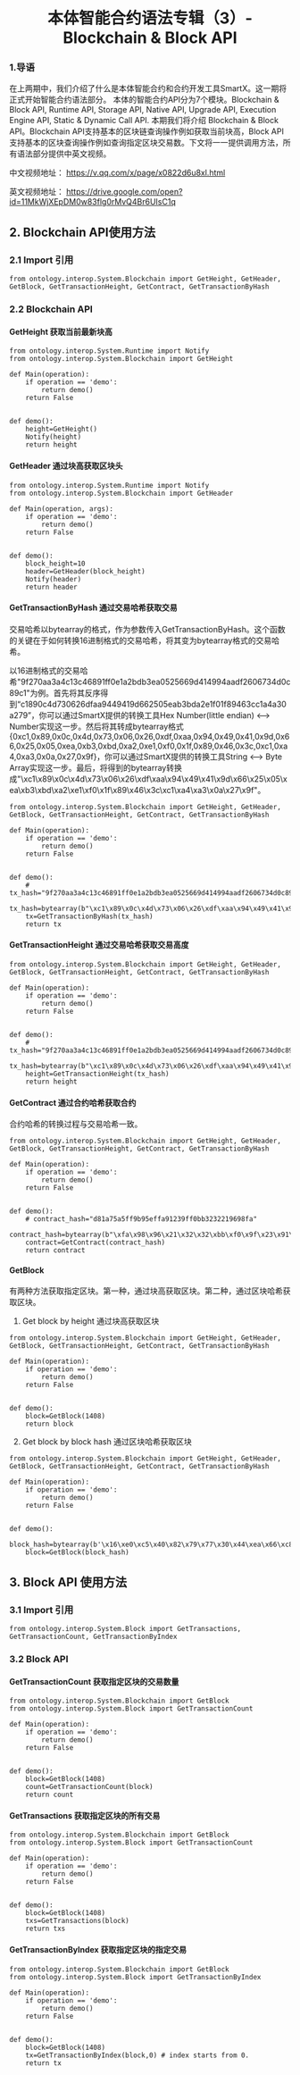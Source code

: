 <h1 align="center">本体智能合约语法专辑（3）- Blockchain & Block API</h1>

### 1.导语

在上两期中，我们介绍了什么是本体智能合约和合约开发工具SmartX。这一期将正式开始智能合约语法部分。 本体的智能合约API分为7个模块。Blockchain & Block API, Runtime API, Storage API, Native API, Upgrade API, Execution Engine API, Static & Dynamic Call API. 本期我们将介绍 Blockchain & Block API。Blockchain API支持基本的区块链查询操作例如获取当前块高，Block API支持基本的区块查询操作例如查询指定区块交易数。下文将一一提供调用方法，所有语法部分提供中英文视频。

中文视频地址：
https://v.qq.com/x/page/x0822d6u8xl.html

英文视频地址：
https://drive.google.com/open?id=11MkWjXEpDM0w83flg0rMvQ4Br6UIsC1q

## 2. Blockchain API使用方法

### 2.1 Import 引用

```
from ontology.interop.System.Blockchain import GetHeight, GetHeader, GetBlock, GetTransactionHeight, GetContract, GetTransactionByHash
```

### 2.2 Blockchain API

#### GetHeight 获取当前最新块高

```
from ontology.interop.System.Runtime import Notify
from ontology.interop.System.Blockchain import GetHeight

def Main(operation):
    if operation == 'demo':
        return demo()
    return False


def demo():
    height=GetHeight()
    Notify(height)
    return height
```

#### GetHeader 通过块高获取区块头

```
from ontology.interop.System.Runtime import Notify
from ontology.interop.System.Blockchain import GetHeader

def Main(operation, args):
    if operation == 'demo':
        return demo()
    return False


def demo():
    block_height=10
    header=GetHeader(block_height)
    Notify(header)
    return header
```



#### GetTransactionByHash 通过交易哈希获取交易

交易哈希以bytearray的格式，作为参数传入GetTransactionByHash。这个函数的关键在于如何转换16进制格式的交易哈希，将其变为bytearray格式的交易哈希。

以16进制格式的交易哈希"9f270aa3a4c13c46891ff0e1a2bdb3ea0525669d414994aadf2606734d0c89c1"为例。首先将其反序得到“c1890c4d730626dfaa9449419d662505eab3bda2e1f01f89463cc1a4a30a279”，你可以通过SmartX提供的转换工具Hex Number(little endian) <--> Number实现这一步。然后将其转成bytearray格式{0xc1,0x89,0x0c,0x4d,0x73,0x06,0x26,0xdf,0xaa,0x94,0x49,0x41,0x9d,0x66,0x25,0x05,0xea,0xb3,0xbd,0xa2,0xe1,0xf0,0x1f,0x89,0x46,0x3c,0xc1,0xa4,0xa3,0x0a,0x27,0x9f}，你可以通过SmartX提供的转换工具String <--> Byte Array实现这一步。最后，将得到的bytearray转换成"\xc1\x89\x0c\x4d\x73\x06\x26\xdf\xaa\x94\x49\x41\x9d\x66\x25\x05\xea\xb3\xbd\xa2\xe1\xf0\x1f\x89\x46\x3c\xc1\xa4\xa3\x0a\x27\x9f"。

```
from ontology.interop.System.Blockchain import GetHeight, GetHeader, GetBlock, GetTransactionHeight, GetContract, GetTransactionByHash

def Main(operation):
    if operation == 'demo':
        return demo()
    return False


def demo():
    # tx_hash="9f270aa3a4c13c46891ff0e1a2bdb3ea0525669d414994aadf2606734d0c89c1"
    tx_hash=bytearray(b"\xc1\x89\x0c\x4d\x73\x06\x26\xdf\xaa\x94\x49\x41\x9d\x66\x25\x05\xea\xb3\xbd\xa2\xe1\xf0\x1f\x89\x46\x3c\xc1\xa4\xa3\x0a\x27\x9f")
    tx=GetTransactionByHash(tx_hash)
    return tx
```

#### GetTransactionHeight 通过交易哈希获取交易高度

```
from ontology.interop.System.Blockchain import GetHeight, GetHeader, GetBlock, GetTransactionHeight, GetContract, GetTransactionByHash

def Main(operation):
    if operation == 'demo':
        return demo()
    return False


def demo():
    # tx_hash="9f270aa3a4c13c46891ff0e1a2bdb3ea0525669d414994aadf2606734d0c89c1"
    tx_hash=bytearray(b"\xc1\x89\x0c\x4d\x73\x06\x26\xdf\xaa\x94\x49\x41\x9d\x66\x25\x05\xea\xb3\xbd\xa2\xe1\xf0\x1f\x89\x46\x3c\xc1\xa4\xa3\x0a\x27\x9f")
    height=GetTransactionHeight(tx_hash)
    return height
```

#### GetContract 通过合约哈希获取合约

合约哈希的转换过程与交易哈希一致。

```
from ontology.interop.System.Blockchain import GetHeight, GetHeader, GetBlock, GetTransactionHeight, GetContract, GetTransactionByHash

def Main(operation):
    if operation == 'demo':
        return demo()
    return False


def demo():
    # contract_hash="d81a75a5ff9b95effa91239ff0bb3232219698fa"
    contract_hash=bytearray(b"\xfa\x98\x96\x21\x32\x32\xbb\xf0\x9f\x23\x91\xfa\xef\x95\x9b\xff\xa5\x75\x1a\xd8")
    contract=GetContract(contract_hash)
    return contract
```

#### GetBlock 

有两种方法获取指定区块。第一种，通过块高获取区块。第二种，通过区块哈希获取区块。

1. Get block by height 通过块高获取区块

```
from ontology.interop.System.Blockchain import GetHeight, GetHeader, GetBlock, GetTransactionHeight, GetContract, GetTransactionByHash

def Main(operation):
    if operation == 'demo':
        return demo()
    return False


def demo():
    block=GetBlock(1408)
    return block
```

2. Get block by block hash 通过区块哈希获取区块


```
from ontology.interop.System.Blockchain import GetHeight, GetHeader, GetBlock, GetTransactionHeight, GetContract, GetTransactionByHash

def Main(operation):
    if operation == 'demo':
        return demo()
    return False


def demo():
    block_hash=bytearray(b'\x16\xe0\xc5\x40\x82\x79\x77\x30\x44\xea\x66\xc8\xc4\x5d\x17\xf7\x17\x73\x92\x33\x6d\x54\xe3\x48\x46\x0b\xc3\x2f\xe2\x15\x03\xe4')
    block=GetBlock(block_hash)
```

## 3. Block API 使用方法

### 3.1 Import 引用

```
from ontology.interop.System.Block import GetTransactions, GetTransactionCount, GetTransactionByIndex
```

### 3.2 Block API

#### GetTransactionCount 获取指定区块的交易数量

```
from ontology.interop.System.Blockchain import GetBlock
from ontology.interop.System.Block import GetTransactionCount

def Main(operation):
    if operation == 'demo':
        return demo()
    return False


def demo():
    block=GetBlock(1408)
    count=GetTransactionCount(block)
    return count
```

#### GetTransactions 获取指定区块的所有交易

```
from ontology.interop.System.Blockchain import GetBlock
from ontology.interop.System.Block import GetTransactionCount

def Main(operation):
    if operation == 'demo':
        return demo()
    return False


def demo():
    block=GetBlock(1408)
    txs=GetTransactions(block)
    return txs
```

#### GetTransactionByIndex 获取指定区块的指定交易

```
from ontology.interop.System.Blockchain import GetBlock
from ontology.interop.System.Block import GetTransactionByIndex

def Main(operation):
    if operation == 'demo':
        return demo()
    return False


def demo():
    block=GetBlock(1408)
    tx=GetTransactionByIndex(block,0) # index starts from 0.
    return tx
```


